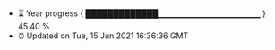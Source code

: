 - ⏳ Year progress { █████████████▁▁▁▁▁▁▁▁▁▁▁▁▁▁▁▁▁ } 45.40 %
- ⏰ Updated on Tue, 15 Jun 2021 16:36:36 GMT

